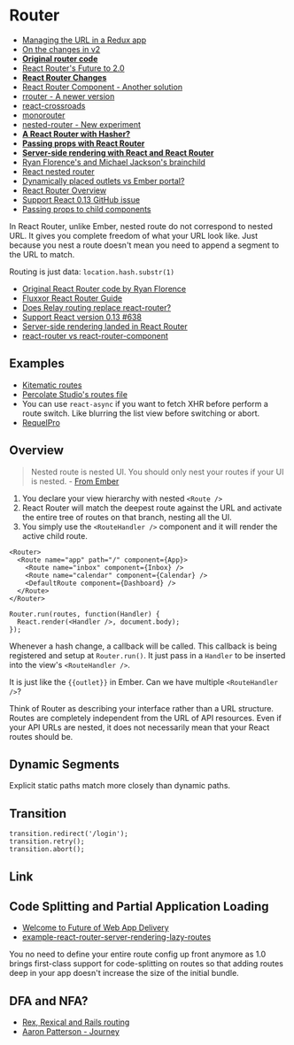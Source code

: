 # Router

* [Managing the URL in a Redux app](http://blog.marvelapp.com/managing-the-url-in-a-redux-app/)
* [On the changes in v2](https://medium.com/rackt-and-roll/on-the-changes-in-react-router-v2-d2f362af5b99#.v84gij651)
* [**Original router code**](https://gist.github.com/ryanflorence/21ce8cb052eebbe7dac3)
* [React Router's Future to 2.0](https://medium.com/rackt-and-roll/react-router-s-future-c026c0f2874f#.y0m3xcsbi)
* [**React Router Changes**](https://github.com/rackt/react-router/pull/1158)
* [React Router Component - Another solution](http://strml.viewdocs.io/react-router-component)
* [rrouter - A newer version](https://github.com/andreypopp/rrouter)
* [react-crossroads](https://github.com/react-crossroads/react-crossroads)
* [monorouter](https://github.com/matthewwithanm/monorouter)
* [nested-router - New experiment](https://github.com/ryanflorence/nested-router)
* [**A React Router with Hasher?**](https://medium.com/@collardeau/a-react-router-a058a05ded46)
* [**Passing props with React Router**](http://blog.pavan.io/post/122405568754/passing-props-with-react-router-a-beginners)
* [**Server-side rendering with React and React Router**](http://ifelse.io/2015/08/27/server-side-rendering-with-react-and-react-router/)
* [Ryan Florence's and Michael Jackson's brainchild](https://github.com/rackt/react-router)
* [React nested router](https://www.youtube.com/watch?v=P6xTa3RRzfA#t=2300)
* [Dynamically placed outlets vs Ember portal?](https://twitter.com/ryanflorence/status/572992231239372800)
* [React Router Overview](https://github.com/rackt/react-router/blob/master/docs/guides/overview.md)
* [Support React 0.13 GitHub issue](https://github.com/rackt/react-router/issues/638)
* [Passing props to child components](https://github.com/reactjs/react-router/issues/1857)

In React Router, unlike Ember, nested route do not correspond to nested URL. It gives you complete freedom of what your URL look like. Just because you nest a route doesn't mean you need to append a segment to the URL to match.

Routing is just data: `location.hash.substr(1)`

* [Original React Router code by Ryan Florence](https://gist.github.com/ryanflorence/491d482d2ff1071ac020)
* [Fluxxor React Router Guide](http://fluxxor.com/examples/react-router.html#/)
* [Does Relay routing replace react-router?](https://gist.github.com/wincent/598fa75e22bdfa44cf47#What_about_routing)
* [Support React version 0.13 #638](https://github.com/rackt/react-router/issues/638)
* [Server-side rendering landed in React Router](https://github.com/rackt/react-router/commit/1b1a62b04b73f01eb64b3a0983c9c6781e65b6b9?diff=unified)
* [react-router vs react-router-component](https://groups.google.com/forum/#!msg/reactjs/WFwti82PWx4/GEPXdS_FvBsJ)

## Examples

* [Kitematic routes](https://github.com/kitematic/kitematic/blob/master/src/Routes.js)
* [Percolate Studio's routes file](https://github.com/percolatestudio/percolatestudio.com/blob/master/app/components/Routes.jsx)
* You can use `react-async` if you want to fetch XHR before perform a route switch. Like blurring the list view before switching or abort.
* [RequelPro](https://github.com/jmdobry/RequelPro/blob/master/src/RequelPro/app.jsx)

## Overview

> Nested route is nested UI. You should only nest your routes if your UI is nested. - [From Ember](http://fromrailstoember.com/9-nested-routes-equals-nested-ui/)

1. You declare your view hierarchy with nested `<Route />`
2. React Router will match the deepest route against the URL and activate the entire tree of routes on that branch, nesting all the UI.
3. You simply use the `<RouteHandler />` component and it will render the active child route.

```
<Router>
  <Route name="app" path="/" component={App}>
    <Route name="inbox" component={Inbox} />
    <Route name="calendar" component={Calendar} />
    <DefaultRoute component={Dashboard} />
  </Route>
</Router>

Router.run(routes, function(Handler) {
  React.render(<Handler />, document.body);});
```

Whenever a hash change, a callback will be called. This callback is being registered and setup at `Router.run()`. It just pass in a `Handler` to be inserted into the view's `<RouteHandler />`.

It is just like the `{{outlet}}` in Ember. Can we have multiple `<RouteHandler />`?

Think of Router as describing your interface rather than a URL structure. Routes are completely independent from the URL of API resources. Even if your API URLs are nested, it does not necessarily mean that your React routes should be.

## Dynamic Segments

Explicit static paths match more closely than dynamic paths.

## Transition

```
transition.redirect('/login');
transition.retry();
transition.abort();
```

## Link

## Code Splitting and Partial Application Loading

* [Welcome to Future of Web App Delivery](https://medium.com/@ryanflorence/welcome-to-future-of-web-application-delivery-9750b7564d9f#.92jy4id68)
* [example-react-router-server-rendering-lazy-routes](https://github.com/rackt/example-react-router-server-rendering-lazy-routes)

You no need to define your entire route config up front anymore as 1.0 brings first-class support for code-splitting on routes so that adding routes deep in your app doesn't increase the size of the initial bundle.

## DFA and NFA?

* [Rex, Rexical and Rails routing](http://blog.bigbinary.com/2013/02/01/rex-rexical-and-rails-routing.html)
* [Aaron Patterson - Journey](https://vimeo.com/38916678)